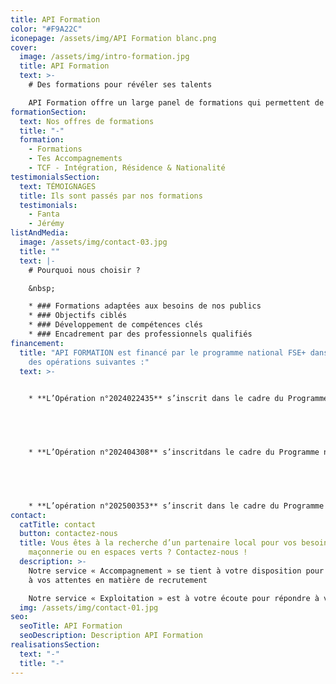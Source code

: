 ```yaml
---
title: API Formation
color: "#F9A22C"
iconepage: /assets/img/API Formation blanc.png
cover:
  image: /assets/img/intro-formation.jpg
  title: API Formation
  text: >-
    # Des formations pour révéler ses talents

    API Formation offre un large panel de formations qui permettent de se former, de retrouver confiance et se préparer à un métier.
formationSection:
  text: Nos offres de formations
  title: "-"
  formation:
    - Formations
    - Tes Accompagnements
    - TCF - Intégration, Résidence & Nationalité
testimonialsSection:
  text: TÉMOIGNAGES
  title: Ils sont passés par nos formations
  testimonials:
    - Fanta
    - Jérémy
listAndMedia:
  image: /assets/img/contact-03.jpg
  title: ""
  text: |-
    # Pourquoi nous choisir ?

    &nbsp;

    * ### Formations adaptées aux besoins de nos publics
    * ### Objectifs ciblés
    * ### Développement de compétences clés
    * ### Encadrement par des professionnels qualifiés
financement:
  title: "API FORMATION est financé par le programme national FSE+ dans le cadre
    des opérations suivantes :"
  text: >-
    

    * **L’Opération n°2024022435** s’inscrit dans le cadre du Programme national FSE+ Emploi - Inclusion - Jeunesse – Compétences au titre de la priorité 1 :  Favoriser l'inclusion active afin de promouvoir l'égalité des chances, la non-discrimination et la participation active, et améliorer l'employabilité, en particulier pour les groupes défavorisés.


     


    * **L’Opération n°202404308** s’inscritdans le cadre du Programme national FSE+ Emploi - Inclusion - Jeunesse – Compétences au titre de la priorité : 1 - Promouvoir l'intégration sociale des personnes exposées au risque de pauvreté ou d'exclusion sociale, y compris les personnes les plus démunies et les enfants.


     


    * **L’opération n°202500353** s’inscrit dans le cadre du Programme national FSE+ Emploi - Inclusion - Jeunesse – Compétences au titre de la priorité 1 - Promouvoir l'intégration sociale des personnes exposées au risque de pauvreté ou d'exclusion sociale, y compris les personnes les plus démunies et les enfants.
contact:
  catTitle: contact
  button: contactez-nous
  title: Vous êtes à la recherche d’un partenaire local pour vos besoins en
    maçonnerie ou en espaces verts ? Contactez-nous !
  description: >-
    Notre service « Accompagnement » se tient à votre disposition pour répondre
    à vos attentes en matière de recrutement

    Notre service « Exploitation » est à votre écoute pour répondre à vos besoins en matière de sous-traitance, d’entretien, de rénovation ou de projets de développement.
  img: /assets/img/contact-01.jpg
seo:
  seoTitle: API Formation
  seoDescription: Description API Formation
realisationsSection:
  text: "-"
  title: "-"
---
```

